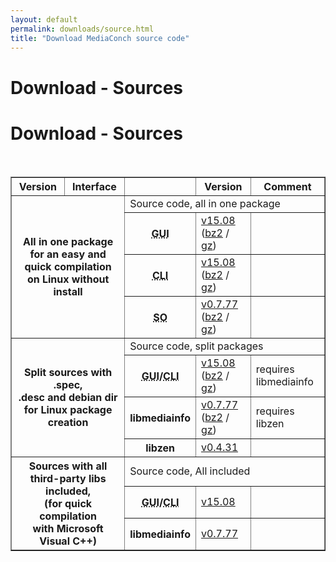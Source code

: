 ```yaml
---
layout: default
permalink: downloads/source.html
title: "Download MediaConch source code"
---
```


# Download - Sources

<section id="Sources"></section>

<h1>Download - Sources</h1>
<br />

<table border="1">
<tr class="table-header">
    <th>Version</th>
    <th>Interface</th>
    <th>&nbsp;</th>
    <th>Version</th>
    <th>Comment</th>
</tr>
<tr>
    <th rowspan="4" colspan="2">All in one package<br /> for an easy and quick compilation<br /> on Linux without install</th>
    <td class="table-OS" colspan="3" id="AllInOne">Source code, all in one package</td>
</tr>
<tr>
    <th><abbr title="Graphical User Interface">GUI</abbr></th>
    <td><a href="https://mediaarea.net/download/binary/mediaconch-gui/15.08/MediaConch_GUI_15.08_GNU_FromSource.tar.xz">v15.08</a> (<a href="https://mediaarea.net/download/binary/mediaconch-gui/15.08/MediaConch_GUI_15.08_GNU_FromSource.tar.bz2">bz2</a> / <a href="https://mediaarea.net/download/binary/mediaconch-gui/15.08/MediaConch_GUI_15.08_GNU_FromSource.tar.gz">gz</a>)</td>
    <td>&nbsp;</td>
</tr>
<tr>
    <th><abbr title="Command Line Interface">CLI</abbr></th>
    <td><a href="https://mediaarea.net/download/binary/mediaconch/15.08/MediaConch_CLI_15.08_GNU_FromSource.tar.xz">v15.08</a> (<a href="https://mediaarea.net/download/binary/mediaconch/15.08/MediaConch_CLI_15.08_GNU_FromSource.tar.bz2">bz2</a> / <a href="https://mediaarea.net/download/binary/mediaconch/15.08/MediaConch_CLI_15.08_GNU_FromSource.tar.gz">gz</a>)</td>
    <td>&nbsp;</td>
</tr>
<tr>
    <th><abbr title="Shared Object">SO</abbr></th>
    <td><a href="https://mediaarea.net/download/binary/libmediainfo0/0.7.77/MediaInfo_DLL_0.7.77_GNU_FromSource.tar.xz">v0.7.77</a> (<a href="https://mediaarea.net/download/binary/libmediainfo0/0.7.77/MediaInfo_DLL_0.7.77_GNU_FromSource.tar.bz2">bz2</a> / <a href="https://mediaarea.net/download/binary/libmediainfo0/0.7.77/MediaInfo_DLL_0.7.77_GNU_FromSource.tar.gz">gz</a>)</td>
    <td>&nbsp;</td>
</tr>
<tr>
    <th rowspan="4" colspan="2">Split sources with .spec,<br />.desc and debian dir<br /> for Linux package creation</th>
    <td class="table-OS" colspan="3" id="Split">Source code, split packages</td>
</tr>
<tr>
    <th><abbr title="Graphical User Interface">GUI</abbr>/<abbr title="Command Line Interface">CLI</abbr></th>
    <td><a href="https://mediaarea.net/download/source/mediaconch/15.08/mediaconch_15.08.tar.xz">v15.08</a> (<a href="https://mediaarea.net/download/source/mediaconch/15.08/mediaconch_15.08.tar.bz2">bz2</a> / <a href="https://mediaarea.net/download/source/mediaconch/15.08/mediaconch_15.08.tar.gz">gz</a>)</td>
    <td>requires libmediainfo</td>
</tr>
<tr>
    <th>libmediainfo</th>
    <td><a href="https://mediaarea.net/download/source/libmediainfo/0.7.77/libmediainfo_0.7.77.tar.xz">v0.7.77</a> (<a href="https://mediaarea.net/download/source/libmediainfo/0.7.77/libmediainfo_0.7.77.tar.bz2">bz2</a> / <a href="https://mediaarea.net/download/source/libmediainfo/0.7.77/libmediainfo_0.7.77.tar.gz">gz</a>)</td>
    <td>requires libzen</td>
</tr>
<tr>
    <th>libzen</th>
    <td><a href="https://mediaarea.net/download/source/libzen/0.4.31/libzen_0.4.31.tar.bz2">v0.4.31</a></td>
    <td>&nbsp;</td>
</tr>
<tr>
    <th rowspan="3" colspan="2">Sources with all<br />third-party libs included,<br />(for quick compilation<br />with Microsoft Visual C++)</th>
    <td class="table-OS" colspan="3" id="Split">Source code, All included</td>
</tr>
<tr>
    <th><abbr title="Graphical User Interface">GUI</abbr>/<abbr title="Command Line Interface">CLI</abbr></th>
    <td><a href="https://mediaarea.net/download/source/mediaconch/15.08/mediaconch_15.08_AllInclusive.7z">v15.08</a></td>
    <td>&nbsp;</td>
</tr>
<tr>
    <th>libmediainfo</th>
    <td><a href="https://mediaarea.net/download/source/libmediainfo/0.7.77/libmediainfo_0.7.77_AllInclusive.7z">v0.7.77</a></td>
    <td>&nbsp;</td>
</tr>
</table>
